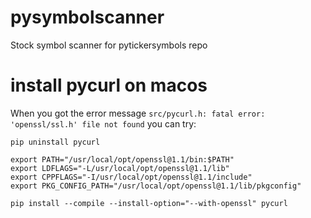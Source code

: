 # pysymbolscanner
Stock symbol scanner for pytickersymbols repo 
# install pycurl on macos

When you got the error message `src/pycurl.h: fatal error: 'openssl/ssl.h' file not found` you can try:

```shell
pip uninstall pycurl

export PATH="/usr/local/opt/openssl@1.1/bin:$PATH"
export LDFLAGS="-L/usr/local/opt/openssl@1.1/lib"
export CPPFLAGS="-I/usr/local/opt/openssl@1.1/include"
export PKG_CONFIG_PATH="/usr/local/opt/openssl@1.1/lib/pkgconfig"

pip install --compile --install-option="--with-openssl" pycurl
```